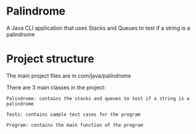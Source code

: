 # Palindrome
A Java CLI application that uses Stacks and Queues to test if a string is a palindrome

# Project structure
The main project files are in com/java/palindrome

There are 3 main classes in the project:

```
Palindrome: contains the stacks and queues to test if a string is a palindrome
```
```
Tests: contains sample test cases for the program
```
```
Program: contains the main function of the program
```
